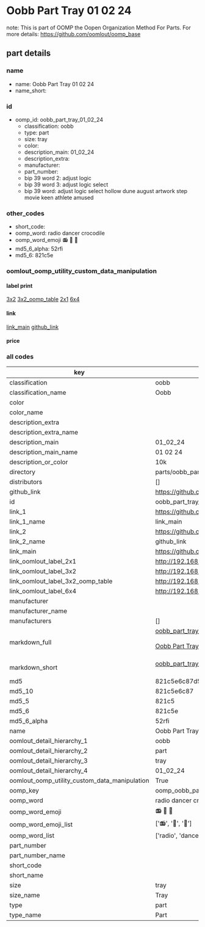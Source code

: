 # Oobb Part Tray 01 02 24  

note: This is part of OOMP the Oopen Organization Method For Parts. For more details: https://github.com/oomlout/oomp_base

##  part details





### name
* name: Oobb Part Tray 01 02 24
* name_short: 
### id
* oomp_id: oobb_part_tray_01_02_24
  * classification: oobb
  * type: part
  * size: tray
  * color: 
  * description_main: 01_02_24
  * description_extra: 
  * manufacturer: 
  * part_number: 
  * bip 39 word 2: adjust logic
  * bip 39 word 3: adjust logic select
  * bip 39 word: adjust logic select hollow dune august artwork step movie keen athlete amused

### other_codes
* short_code: 
* oomp_word: radio dancer crocodile
* oomp_word_emoji :radio: :dancer: :crocodile:
* md5_6_alpha: 52rfi
* md5_6: 821c5e






### oomlout_oomp_utility_custom_data_manipulation
#### label print
[3x2](http://192.168.1.245:1112/?label=oomp%2052rfi)
[3x2_oomp_table](http://192.168.1.107:1112/?label=oomp%2052rfi)
[2x1](http://192.168.1.242:1112/?label=oomp%2052rfi)
[6x4](http://192.168.1.55:1112/?label=oomp%2052rfi)    

#### link

[link_main](https://github.com/oomlout/oomlout_oomp_current_version_messy/tree/main/parts/oobb_part_tray_01_02_24) [github_link](https://github.com/oomlout/oomlout_oomp_part_src/tree/main/parts/oobb_part_tray_01_02_24)                             

#### price







### all codes 
| key | value |  
| --- | --- |  
| classification | oobb |  
| classification_name | Oobb |  
| color |  |  
| color_name |  |  
| description_extra |  |  
| description_extra_name |  |  
| description_main | 01_02_24 |  
| description_main_name | 01 02 24 |  
| description_or_color | 10k |  
| directory | parts/oobb_part_tray_01_02_24 |  
| distributors | [] |  
| github_link | https://github.com/oomlout/oomlout_oomp_part_src/tree/main/parts/oobb_part_tray_01_02_24 |  
| id | oobb_part_tray_01_02_24 |  
| link_1 | https://github.com/oomlout/oomlout_oomp_current_version_messy/tree/main/parts/oobb_part_tray_01_02_24 |  
| link_1_name | link_main |  
| link_2 | https://github.com/oomlout/oomlout_oomp_part_src/tree/main/parts/oobb_part_tray_01_02_24 |  
| link_2_name | github_link |  
| link_main | https://github.com/oomlout/oomlout_oomp_current_version_messy/tree/main/parts/oobb_part_tray_01_02_24 |  
| link_oomlout_label_2x1 | http://192.168.1.242:1112/?label=oomp%2052rfi |  
| link_oomlout_label_3x2 | http://192.168.1.245:1112/?label=oomp%2052rfi |  
| link_oomlout_label_3x2_oomp_table | http://192.168.1.107:1112/?label=oomp%2052rfi |  
| link_oomlout_label_6x4 | http://192.168.1.55:1112/?label=oomp%2052rfi |  
| manufacturer |  |  
| manufacturer_name |  |  
| manufacturers | [] |  
| markdown_full | [oobb_part_tray_01_02_24](https://github.com/oomlout/oomlout_oomp_current_version_messy/tree/main/parts/oobb_part_tray_01_02_24)<br>[](https://github.com/oomlout/oomlout_oomp_current_version_messy/tree/main/parts/oobb_part_tray_01_02_24)<br>[Oobb Part Tray 01 02 24](https://github.com/oomlout/oomlout_oomp_current_version_messy/tree/main/parts/oobb_part_tray_01_02_24)<br><br> |  
| markdown_short | [oobb_part_tray_01_02_24](https://github.com/oomlout/oomlout_oomp_current_version_messy/tree/main/parts/oobb_part_tray_01_02_24)<br><br> |  
| md5 | 821c5e6c87d561a43ca206cf86a0e01c |  
| md5_10 | 821c5e6c87 |  
| md5_5 | 821c5 |  
| md5_6 | 821c5e |  
| md5_6_alpha | 52rfi |  
| name | Oobb Part Tray 01 02 24 |  
| oomlout_detail_hierarchy_1 | oobb |  
| oomlout_detail_hierarchy_2 | part |  
| oomlout_detail_hierarchy_3 | tray |  
| oomlout_detail_hierarchy_4 | 01_02_24 |  
| oomlout_oomp_utility_custom_data_manipulation | True |  
| oomp_key | oomp_oobb_part_tray_01_02_24 |  
| oomp_word | radio dancer crocodile |  
| oomp_word_emoji | :radio: :dancer: :crocodile: |  
| oomp_word_emoji_list | [':radio:', ':dancer:', ':crocodile:'] |  
| oomp_word_list | ['radio', 'dancer', 'crocodile'] |  
| part_number |  |  
| part_number_name |  |  
| short_code |  |  
| short_name |  |  
| size | tray |  
| size_name | Tray |  
| type | part |  
| type_name | Part |  
